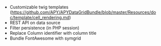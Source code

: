 
- Customizable twig templates (https://github.com/APY/APYDataGridBundle/blob/master/Resources/doc/template/cell_rendering.md)
- REST API on data source
- Filter persistence (in PHP session)
- Replace Column identifier with column title
- Bundle FontAwesome with symgrid